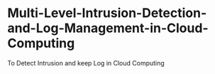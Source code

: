 # Multi-Level-Intrusion-Detection-and-Log-Management-in-Cloud-Computing
To Detect Intrusion and keep Log in Cloud Computing
